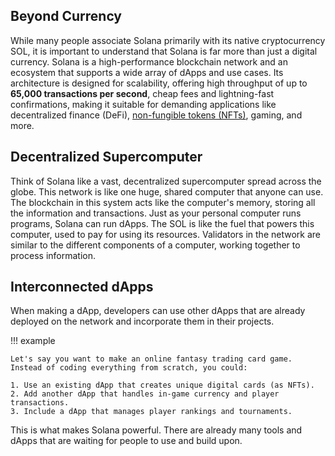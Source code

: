 ## Beyond Currency

While many people associate Solana primarily with its native cryptocurrency SOL, it is important to understand that Solana is far more than just a digital currency. Solana is a high-performance blockchain network and an ecosystem that supports a wide array of dApps and use cases. Its architecture is designed for scalability, offering high throughput of up to **65,000 transactions per second**, cheap fees and lightning-fast confirmations, making it suitable for demanding applications like decentralized finance (DeFi), [non-fungible tokens (NFTs)](../appendices/appendixB/non-fungible-tokens.md), gaming, and more.

## Decentralized Supercomputer

Think of Solana like a vast, decentralized supercomputer spread across the globe. This network is like one huge, shared computer that anyone can use. The blockchain in this system acts like the computer's memory, storing all the information and transactions. Just as your personal computer runs programs, Solana can run dApps. The SOL is like the fuel that powers this computer, used to pay for using its resources. Validators in the network are similar to the different components of a computer, working together to process information.

## Interconnected dApps

When making a dApp, developers can use other dApps that are already deployed on the network and incorporate them in their projects.

!!! example

    Let's say you want to make an online fantasy trading card game. Instead of coding everything from scratch, you could:

    1. Use an existing dApp that creates unique digital cards (as NFTs).
    2. Add another dApp that handles in-game currency and player transactions.
    3. Include a dApp that manages player rankings and tournaments.

This is what makes Solana powerful. There are already many tools and dApps that are waiting for people to use and build upon.
